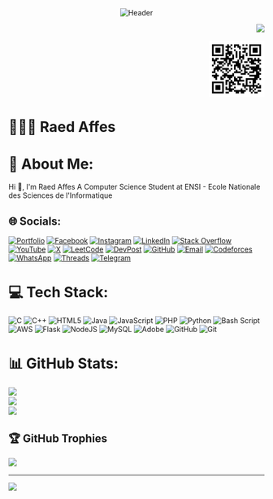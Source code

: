 <center><img alt="Header" src="https://github.com/RaedAffes/RaedAffes/blob/main/photo.png?raw=true"/></center> 
<p align="right">
  <a href="https://raedaffes.github.io/">
    <img src="https://img.shields.io/badge/Visit-My%20Portfolio-blue?style=for-the-badge&logo=github" />
  </a>
</p>

<p align="right">
  <img src="code.png" alt="My Portfolio QR Code" width="110"/>
</p>


# 🧑🏻‍💻 Raed Affes

# 💫 About Me:
Hi 👋, I'm  Raed Affes A Computer Science Student at ENSI - Ecole Nationale des Sciences de l'Informatique


## 🌐 Socials:
[![Portfolio](https://img.shields.io/badge/Portfolio-121212?logo=githubpages&logoColor=white)](https://raedaffes.github.io)
[![Facebook](https://img.shields.io/badge/Facebook-%231877F2.svg?logo=Facebook&logoColor=white)](https://www.facebook.com/raed.affes)
[![Instagram](https://img.shields.io/badge/Instagram-%23E4405F.svg?logo=Instagram&logoColor=white)](https://instagram.com/raed.affes)
[![LinkedIn](https://img.shields.io/badge/LinkedIn-%230077B5.svg?logo=linkedin&logoColor=white)](https://www.linkedin.com/in/raed-affes/)
[![Stack Overflow](https://img.shields.io/badge/-StackOverflow-FE7A16?logo=stack-overflow&logoColor=white)](https://stackoverflow.com/users/30160819/raed-affes)
[![YouTube](https://img.shields.io/badge/YouTube-%23FF0000.svg?logo=YouTube&logoColor=white)](https://www.youtube.com/@RaedAffes)
[![X](https://img.shields.io/badge/X-000000?logo=Twitter&logoColor=white)](https://twitter.com/raed_affes)
[![LeetCode](https://img.shields.io/badge/LeetCode-FFA116?logo=leetcode&logoColor=white)](https://leetcode.com/u/Raed-Affes/)
[![DevPost](https://img.shields.io/badge/DevPost-000000?logo=Devpost&logoColor=white)](https://devpost.com/Raed-Affes/achievements)
[![GitHub](https://img.shields.io/badge/GitHub-181717?logo=github&logoColor=white)](https://github.com/RaedAffes?tab=repositories)
[![Email](https://img.shields.io/badge/Email-D14836?logo=gmail&logoColor=white)](mailto:raedaffes@gmail.com)
[![Codeforces](https://img.shields.io/badge/Codeforces-1F8ACF?logo=codeforces&logoColor=white)](https://codeforces.com/profile/Raed_Affes)
[![WhatsApp](https://img.shields.io/badge/WhatsApp-25D366?logo=whatsapp&logoColor=white)](https://wa.me/21697924400)
[![Threads](https://img.shields.io/badge/Threads-%23E8E8E8.svg?logo=threads&logoColor=black)](https://www.threads.net/@raed.affes)
[![Telegram](https://img.shields.io/badge/Telegram-0088CC?logo=telegram&logoColor=white)](https://t.me/21697924400)



# 💻 Tech Stack:
![C](https://img.shields.io/badge/c-%2300599C.svg?style=for-the-badge&logo=c&logoColor=white) ![C++](https://img.shields.io/badge/c++-%2300599C.svg?style=for-the-badge&logo=c%2B%2B&logoColor=white) ![HTML5](https://img.shields.io/badge/html5-%23E34F26.svg?style=for-the-badge&logo=html5&logoColor=white) ![Java](https://img.shields.io/badge/java-%23ED8B00.svg?style=for-the-badge&logo=openjdk&logoColor=white) ![JavaScript](https://img.shields.io/badge/javascript-%23323330.svg?style=for-the-badge&logo=javascript&logoColor=%23F7DF1E) ![PHP](https://img.shields.io/badge/php-%23777BB4.svg?style=for-the-badge&logo=php&logoColor=white) ![Python](https://img.shields.io/badge/python-3670A0?style=for-the-badge&logo=python&logoColor=ffdd54) ![Bash Script](https://img.shields.io/badge/bash_script-%23121011.svg?style=for-the-badge&logo=gnu-bash&logoColor=white) ![AWS](https://img.shields.io/badge/AWS-%23FF9900.svg?style=for-the-badge&logo=amazon-aws&logoColor=white) ![Flask](https://img.shields.io/badge/flask-%23000.svg?style=for-the-badge&logo=flask&logoColor=white) ![NodeJS](https://img.shields.io/badge/node.js-6DA55F?style=for-the-badge&logo=node.js&logoColor=white) ![MySQL](https://img.shields.io/badge/mysql-4479A1.svg?style=for-the-badge&logo=mysql&logoColor=white) ![Adobe](https://img.shields.io/badge/adobe-%23FF0000.svg?style=for-the-badge&logo=adobe&logoColor=white) ![GitHub](https://img.shields.io/badge/github-%23121011.svg?style=for-the-badge&logo=github&logoColor=white) ![Git](https://img.shields.io/badge/git-%23F05033.svg?style=for-the-badge&logo=git&logoColor=white)
# 📊 GitHub Stats:
![](https://github-readme-stats.vercel.app/api?username=Raed-Affes&theme=dark&hide_border=false&include_all_commits=true&count_private=true)<br/>
![](https://nirzak-streak-stats.vercel.app/?user=Raed-Affes&theme=dark&hide_border=false)<br/>
![](https://github-readme-stats.vercel.app/api/top-langs/?username=Raed-Affes&theme=dark&hide_border=false&include_all_commits=true&count_private=true&layout=compact)

## 🏆 GitHub Trophies
![](https://github-profile-trophy.vercel.app/?username=Raed-Affes&theme=default&no-frame=false&no-bg=true&margin-w=4)

---
[![](https://visitcount.itsvg.in/api?id=Raed-Affes&icon=0&color=0)](https://visitcount.itsvg.in)

<!-- Proudly created with GPRM ( https://gprm.itsvg.in ) -->
